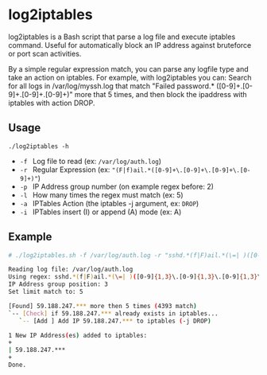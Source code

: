 # log2iptables
log2iptables is a Bash script that parse a log file and execute iptables command. Useful for automatically block an IP address against bruteforce or port scan activities.

By a simple regular expression match, you can parse any logfile type and take an action on iptables. For example, with log2iptables you can: Search for all logs in /var/log/myssh.log that match "Failed password.* ([0-9]+\.[0-9]+\.[0-9]+\.[0-9]+)" more that 5 times, and then block the ipaddress with iptables with action DROP.

## Usage
```
./log2iptables -h
```
- `-f `  Log file to read (ex: `/var/log/auth.log`)
- `-r `  Regular Expression (ex: `"(F|f)ail.*([0-9]+\.[0-9]+\.[0-9]+\.[0-9]+)"`)
- `-p `  IP Address group number (on example regex before: 2)
- `-l `  How many times the regex must match (ex: 5)
- `-a `  IPTables Action (the iptables -j argument, ex: `DROP`)
- `-i `  IPTables insert (I) or append (A) mode (ex: A)

## Example
```bash
# ./log2iptables.sh -f /var/log/auth.log -r "sshd.*(f|F)ail.*(\=| )([0-9]{1,3}\.[0-9]{1,3}\.[0-9]{1,3}\.[0-9]{1,3})" -p 3 -l 5

Reading log file: /var/log/auth.log
Using regex: sshd.*(f|F)ail.*(\=| )([0-9]{1,3}\.[0-9]{1,3}\.[0-9]{1,3}\.[0-9]{1,3})
IP Address group position: 3
Set limit match to: 5

[Found] 59.188.247.*** more then 5 times (4393 match)
`-- [Check] if 59.188.247.*** already exists in iptables...
   `-- [Add ] Add IP 59.188.247.*** to iptables (-j DROP)

1 New IP Address(es) added to iptables:
+
| 59.188.247.***    
+
Done.
```
